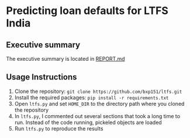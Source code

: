 # Predicting loan defaults for LTFS India

## Executive summary

The executive summary is located in [REPORT.md](./REPORT.md)

## Usage Instructions

1. Clone the repository: `git clone https://github.com/bxp151/ltfs.git
`
2. Install the required packages: `pip install -r requirements.txt `
3. Open `ltfs.py` and set `HOME_DIR` to the directory path where you cloned the repository
4. In `ltfs.py`, I commented out several sections that took a long time to run.  Instead of the code running, pickeled objects are loaded
5. Run `ltfs.py` to reproduce the results
